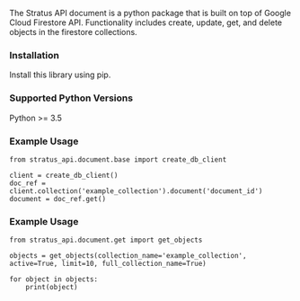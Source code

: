 The Stratus API document is a python package that is built on top of Google Cloud Firestore API. Functionality includes  create, update, get, and delete objects in the firestore collections.

### Installation
Install this library using pip.

### Supported Python Versions
Python >= 3.5

### Example Usage
```
from stratus_api.document.base import create_db_client

client = create_db_client()
doc_ref = client.collection('example_collection').document('document_id')
document = doc_ref.get()
```
### Example Usage
```
from stratus_api.document.get import get_objects

objects = get_objects(collection_name='example_collection', active=True, limit=10, full_collection_name=True)

for object in objects:
    print(object)
```